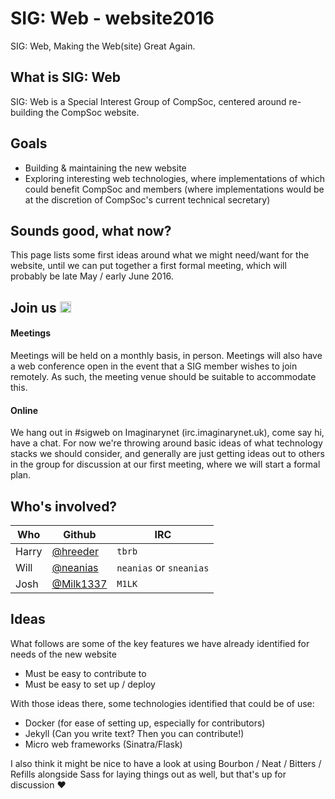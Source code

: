 # SIG: Web - website2016
SIG: Web, Making the Web(site) Great Again.

## What is SIG: Web
SIG: Web is a Special Interest Group of CompSoc, centered around re-building the CompSoc website.

## Goals
* Building & maintaining the new website
* Exploring interesting web technologies, where implementations of which could benefit CompSoc and members (where implementations would be at the discretion of CompSoc's current technical secretary)

## Sounds good, what now?
This page lists some first ideas around what we might need/want for the website, until we can put together a first formal meeting, which will probably be late May / early June 2016.

## Join us <a href="https://www.irccloud.com/invite?channel=%23sigweb&amp;hostname=irc.imaginarynet.uk&amp;port=6697&amp;ssl=1" target="_blank"><img src="https://www.irccloud.com/invite-svg?channel=%23sigweb&amp;hostname=irc.imaginarynet.uk&amp;port=6697&amp;ssl=1"  height="18"></a>
#### Meetings
Meetings will be held on a monthly basis, in person. Meetings will also have a web conference open in the event that a SIG member wishes to join remotely. As such, the meeting venue should be suitable to accommodate this.
#### Online
We hang out in #sigweb on Imaginarynet (irc.imaginarynet.uk), come say hi, have a chat. For now we're throwing around basic ideas of what technology stacks we should consider, and generally are just getting ideas out to others in the group for discussion at our first meeting, where we will start a formal plan.

## Who's involved?
Who | Github | IRC
----|--------|----
Harry | [@hreeder](https://github.com/hreeder) | `tbrb`
Will | [@neanias](https://github.com/neanias) | `neanias` or `sneanias`
Josh | [@Milk1337](https://github.com/Milk1337) | `M1LK`

## Ideas
What follows are some of the key features we have already identified for needs of the new website
* Must be easy to contribute to
* Must be easy to set up / deploy

With those ideas there, some technologies identified that could be of use:
* Docker (for ease of setting up, especially for contributors)
* Jekyll (Can you write text? Then you can contribute!)
* Micro web frameworks (Sinatra/Flask)

I also think it might be nice to have a look at using Bourbon / Neat / Bitters / Refills alongside Sass for laying things out as well, but that's up for discussion :heart:
